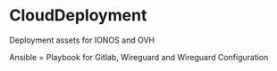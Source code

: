 # CloudDeployment
Deployment assets for IONOS and OVH

Ansible = Playbook for Gitlab, Wireguard and Wireguard Configuration
